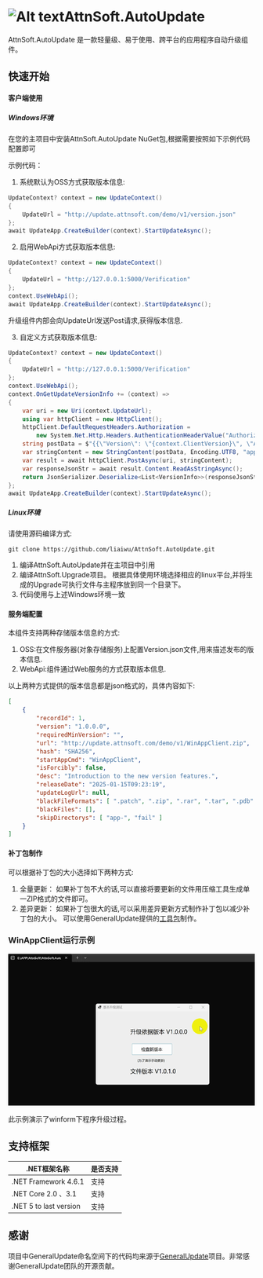 # ![Alt text](AttnSoft.AutoUpdate/AttnSoft.Update.ico "AttnSoft.AutoUpdate")AttnSoft.AutoUpdate


AttnSoft.AutoUpdate 是一款轻量级、易于使用、跨平台的应用程序自动升级组件。

## 快速开始

#### 客户端使用
##### Windows环境
在您的主项目中安装AttnSoft.AutoUpdate NuGet包,根据需要按照如下示例代码配置即可

示例代码：

1) 系统默认为OSS方式获取版本信息:
```csharp
UpdateContext? context = new UpdateContext()
{
    UpdateUrl = "http://update.attnsoft.com/demo/v1/version.json"
};
await UpdateApp.CreateBuilder(context).StartUpdateAsync();
```
2) 启用WebApi方式获取版本信息:
```csharp
UpdateContext? context = new UpdateContext()
{
    UpdateUrl = "http://127.0.0.1:5000/Verification"
};
context.UseWebApi();
await UpdateApp.CreateBuilder(context).StartUpdateAsync();
```
升级组件内部会向UpdateUrl发送Post请求,获得版本信息.

3) 自定义方式获取版本信息:
```csharp
UpdateContext? context = new UpdateContext()
{
    UpdateUrl = "http://127.0.0.1:5000/Verification"
};
context.UseWebApi();
context.OnGetUpdateVersionInfo += (context) =>
{
    var uri = new Uri(context.UpdateUrl);
    using var httpClient = new HttpClient();
    httpClient.DefaultRequestHeaders.Authorization =
        new System.Net.Http.Headers.AuthenticationHeaderValue("Authorization", "tokenxxx");
    string postData = $"{{\"Version\": \"{context.ClientVersion}\", \"AppKey\": \"{context.AppSecretKey}\"}}";
    var stringContent = new StringContent(postData, Encoding.UTF8, "application/json");
    var result = await httpClient.PostAsync(uri, stringContent);
    var responseJsonStr = await result.Content.ReadAsStringAsync();
    return JsonSerializer.Deserialize<List<VersionInfo>>(responseJsonStr);
};
await UpdateApp.CreateBuilder(context).StartUpdateAsync();
```

##### Linux环境
请使用源码编译方式:
```
git clone https://github.com/liaiwu/AttnSoft.AutoUpdate.git
```

1. 编译AttnSoft.AutoUpdate并在主项目中引用
2. 编译AttnSoft.Upgrade项目。
根据具体使用环境选择相应的linux平台,并将生成的Upgrade可执行文件与主程序放到同一个目录下。
3. 代码使用与上述Windows环境一致


#### 服务端配置
本组件支持两种存储版本信息的方式:
1. OSS:在文件服务器(对象存储服务)上配置Version.json文件,用来描述发布的版本信息.
2. WebApi:组件通过Web服务的方式获取版本信息.

以上两种方式提供的版本信息都是json格式的，具体内容如下:
```json
[
    {
        "recordId": 1,
        "version": "1.0.0.0",
        "requiredMinVersion": "",
        "url": "http://update.attnsoft.com/demo/v1/WinAppClient.zip",
        "hash": "SHA256",
        "startAppCmd": "WinAppClient",
        "isForcibly": false,
        "desc": "Introduction to the new version features.",
        "releaseDate": "2025-01-15T09:23:19",
        "updateLogUrl": null,
        "blackFileFormats": [ ".patch", ".zip", ".rar", ".tar", ".pdb" ],
        "blackFiles": [],
        "skipDirectorys": [ "app-", "fail" ]
    }
]
```
#### 补丁包制作
可以根据补丁包的大小选择如下两种方式:
1. 全量更新：
如果补丁包不大的话,可以直接将要更新的文件用压缩工具生成单一ZIP格式的文件即可。
2. 差异更新：
如果补丁包很大的话,可以采用差异更新方式制作补丁包以减少补丁包的大小。
可以使用GeneralUpdate提供的[工具包](https://github.com/GeneralLibrary/GeneralUpdate.Tools.git)制作。

### WinAppClient运行示例
![Alt text](demo.gif "Demo")

此示例演示了winform下程序升级过程。


## 支持框架

| .NET框架名称               | 是否支持 |
| -------------------------- | -------- |
| .NET Framework 4.6.1       | 支持     |
| .NET Core 2.0 、3.1        | 支持     |
| .NET 5  to last version   | 支持     |


## 感谢

项目中GeneralUpdate命名空间下的代码均来源于[GeneralUpdate](https://github.com/GeneralLibrary/GeneralUpdate.git)项目。非常感谢GeneralUpdate团队的开源贡献。

